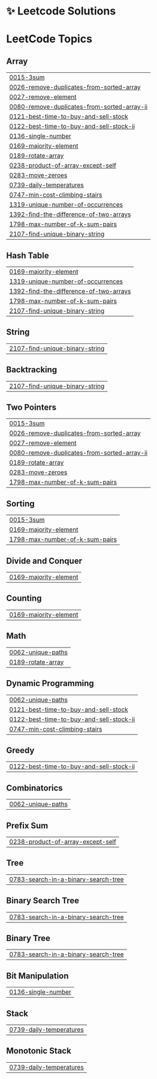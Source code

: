 # ✨ Leetcode Solutions

<!---LeetCode Topics Start-->
# LeetCode Topics
## Array
|  |
| ------- |
| [0015-3sum](https://github.com/hovanhoa/leetcode-solution/tree/master/0015-3sum) |
| [0026-remove-duplicates-from-sorted-array](https://github.com/hovanhoa/leetcode-solution/tree/master/0026-remove-duplicates-from-sorted-array) |
| [0027-remove-element](https://github.com/hovanhoa/leetcode-solution/tree/master/0027-remove-element) |
| [0080-remove-duplicates-from-sorted-array-ii](https://github.com/hovanhoa/leetcode-solution/tree/master/0080-remove-duplicates-from-sorted-array-ii) |
| [0121-best-time-to-buy-and-sell-stock](https://github.com/hovanhoa/leetcode-solution/tree/master/0121-best-time-to-buy-and-sell-stock) |
| [0122-best-time-to-buy-and-sell-stock-ii](https://github.com/hovanhoa/leetcode-solution/tree/master/0122-best-time-to-buy-and-sell-stock-ii) |
| [0136-single-number](https://github.com/hovanhoa/leetcode-solution/tree/master/0136-single-number) |
| [0169-majority-element](https://github.com/hovanhoa/leetcode-solution/tree/master/0169-majority-element) |
| [0189-rotate-array](https://github.com/hovanhoa/leetcode-solution/tree/master/0189-rotate-array) |
| [0238-product-of-array-except-self](https://github.com/hovanhoa/leetcode-solution/tree/master/0238-product-of-array-except-self) |
| [0283-move-zeroes](https://github.com/hovanhoa/leetcode-solution/tree/master/0283-move-zeroes) |
| [0739-daily-temperatures](https://github.com/hovanhoa/leetcode-solution/tree/master/0739-daily-temperatures) |
| [0747-min-cost-climbing-stairs](https://github.com/hovanhoa/leetcode-solution/tree/master/0747-min-cost-climbing-stairs) |
| [1319-unique-number-of-occurrences](https://github.com/hovanhoa/leetcode-solution/tree/master/1319-unique-number-of-occurrences) |
| [1392-find-the-difference-of-two-arrays](https://github.com/hovanhoa/leetcode-solution/tree/master/1392-find-the-difference-of-two-arrays) |
| [1798-max-number-of-k-sum-pairs](https://github.com/hovanhoa/leetcode-solution/tree/master/1798-max-number-of-k-sum-pairs) |
| [2107-find-unique-binary-string](https://github.com/hovanhoa/leetcode-solution/tree/master/2107-find-unique-binary-string) |
## Hash Table
|  |
| ------- |
| [0169-majority-element](https://github.com/hovanhoa/leetcode-solution/tree/master/0169-majority-element) |
| [1319-unique-number-of-occurrences](https://github.com/hovanhoa/leetcode-solution/tree/master/1319-unique-number-of-occurrences) |
| [1392-find-the-difference-of-two-arrays](https://github.com/hovanhoa/leetcode-solution/tree/master/1392-find-the-difference-of-two-arrays) |
| [1798-max-number-of-k-sum-pairs](https://github.com/hovanhoa/leetcode-solution/tree/master/1798-max-number-of-k-sum-pairs) |
| [2107-find-unique-binary-string](https://github.com/hovanhoa/leetcode-solution/tree/master/2107-find-unique-binary-string) |
## String
|  |
| ------- |
| [2107-find-unique-binary-string](https://github.com/hovanhoa/leetcode-solution/tree/master/2107-find-unique-binary-string) |
## Backtracking
|  |
| ------- |
| [2107-find-unique-binary-string](https://github.com/hovanhoa/leetcode-solution/tree/master/2107-find-unique-binary-string) |
## Two Pointers
|  |
| ------- |
| [0015-3sum](https://github.com/hovanhoa/leetcode-solution/tree/master/0015-3sum) |
| [0026-remove-duplicates-from-sorted-array](https://github.com/hovanhoa/leetcode-solution/tree/master/0026-remove-duplicates-from-sorted-array) |
| [0027-remove-element](https://github.com/hovanhoa/leetcode-solution/tree/master/0027-remove-element) |
| [0080-remove-duplicates-from-sorted-array-ii](https://github.com/hovanhoa/leetcode-solution/tree/master/0080-remove-duplicates-from-sorted-array-ii) |
| [0189-rotate-array](https://github.com/hovanhoa/leetcode-solution/tree/master/0189-rotate-array) |
| [0283-move-zeroes](https://github.com/hovanhoa/leetcode-solution/tree/master/0283-move-zeroes) |
| [1798-max-number-of-k-sum-pairs](https://github.com/hovanhoa/leetcode-solution/tree/master/1798-max-number-of-k-sum-pairs) |
## Sorting
|  |
| ------- |
| [0015-3sum](https://github.com/hovanhoa/leetcode-solution/tree/master/0015-3sum) |
| [0169-majority-element](https://github.com/hovanhoa/leetcode-solution/tree/master/0169-majority-element) |
| [1798-max-number-of-k-sum-pairs](https://github.com/hovanhoa/leetcode-solution/tree/master/1798-max-number-of-k-sum-pairs) |
## Divide and Conquer
|  |
| ------- |
| [0169-majority-element](https://github.com/hovanhoa/leetcode-solution/tree/master/0169-majority-element) |
## Counting
|  |
| ------- |
| [0169-majority-element](https://github.com/hovanhoa/leetcode-solution/tree/master/0169-majority-element) |
## Math
|  |
| ------- |
| [0062-unique-paths](https://github.com/hovanhoa/leetcode-solution/tree/master/0062-unique-paths) |
| [0189-rotate-array](https://github.com/hovanhoa/leetcode-solution/tree/master/0189-rotate-array) |
## Dynamic Programming
|  |
| ------- |
| [0062-unique-paths](https://github.com/hovanhoa/leetcode-solution/tree/master/0062-unique-paths) |
| [0121-best-time-to-buy-and-sell-stock](https://github.com/hovanhoa/leetcode-solution/tree/master/0121-best-time-to-buy-and-sell-stock) |
| [0122-best-time-to-buy-and-sell-stock-ii](https://github.com/hovanhoa/leetcode-solution/tree/master/0122-best-time-to-buy-and-sell-stock-ii) |
| [0747-min-cost-climbing-stairs](https://github.com/hovanhoa/leetcode-solution/tree/master/0747-min-cost-climbing-stairs) |
## Greedy
|  |
| ------- |
| [0122-best-time-to-buy-and-sell-stock-ii](https://github.com/hovanhoa/leetcode-solution/tree/master/0122-best-time-to-buy-and-sell-stock-ii) |
## Combinatorics
|  |
| ------- |
| [0062-unique-paths](https://github.com/hovanhoa/leetcode-solution/tree/master/0062-unique-paths) |
## Prefix Sum
|  |
| ------- |
| [0238-product-of-array-except-self](https://github.com/hovanhoa/leetcode-solution/tree/master/0238-product-of-array-except-self) |
## Tree
|  |
| ------- |
| [0783-search-in-a-binary-search-tree](https://github.com/hovanhoa/leetcode-solution/tree/master/0783-search-in-a-binary-search-tree) |
## Binary Search Tree
|  |
| ------- |
| [0783-search-in-a-binary-search-tree](https://github.com/hovanhoa/leetcode-solution/tree/master/0783-search-in-a-binary-search-tree) |
## Binary Tree
|  |
| ------- |
| [0783-search-in-a-binary-search-tree](https://github.com/hovanhoa/leetcode-solution/tree/master/0783-search-in-a-binary-search-tree) |
## Bit Manipulation
|  |
| ------- |
| [0136-single-number](https://github.com/hovanhoa/leetcode-solution/tree/master/0136-single-number) |
## Stack
|  |
| ------- |
| [0739-daily-temperatures](https://github.com/hovanhoa/leetcode-solution/tree/master/0739-daily-temperatures) |
## Monotonic Stack
|  |
| ------- |
| [0739-daily-temperatures](https://github.com/hovanhoa/leetcode-solution/tree/master/0739-daily-temperatures) |
<!---LeetCode Topics End-->